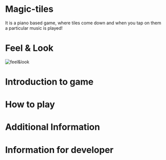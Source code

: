 # Magic-tiles
It is a piano based game, where tiles come down and when you tap on them a particular music is played!
# Feel & Look

![feel&look]()

# Introduction to game


# How to play


# Additional Information


# Information for developer

